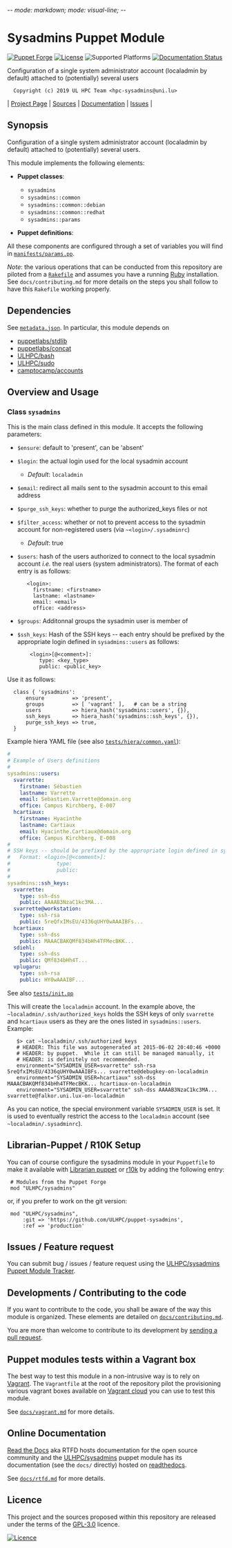 -*- mode: markdown; mode: visual-line;  -*-

# Sysadmins Puppet Module 

[![Puppet Forge](http://img.shields.io/puppetforge/v/ULHPC/sysadmins.svg)](https://forge.puppetlabs.com/ULHPC/sysadmins)
[![License](http://img.shields.io/:license-GPL3.0-blue.svg)](LICENSE)
![Supported Platforms](http://img.shields.io/badge/platform-debian-lightgrey.svg)
[![Documentation Status](https://readthedocs.org/projects/ulhpc-puppet-sysadmins/badge/?version=latest)](https://readthedocs.org/projects/ulhpc-puppet-sysadmins/?badge=latest)

Configuration of a single system administrator account (localadmin by default) attached to (potentially) several  users

      Copyright (c) 2019 UL HPC Team <hpc-sysadmins@uni.lu>
      

| [Project Page](https://github.com/ULHPC/puppet-sysadmins) | [Sources](https://github.com/ULHPC/puppet-sysadmins) | [Documentation](https://ulhpc-puppet-sysadmins.readthedocs.org/en/latest/) | [Issues](https://github.com/ULHPC/puppet-sysadmins/issues) |

## Synopsis

Configuration of a single system administrator account (localadmin by default) attached to (potentially) several  users.

This module implements the following elements: 

* __Puppet classes__:
    - `sysadmins` 
    - `sysadmins::common` 
    - `sysadmins::common::debian` 
    - `sysadmins::common::redhat` 
    - `sysadmins::params` 

* __Puppet definitions__: 

All these components are configured through a set of variables you will find in
[`manifests/params.pp`](manifests/params.pp). 

_Note_: the various operations that can be conducted from this repository are piloted from a [`Rakefile`](https://github.com/ruby/rake) and assumes you have a running [Ruby](https://www.ruby-lang.org/en/) installation.
See `docs/contributing.md` for more details on the steps you shall follow to have this `Rakefile` working properly. 

## Dependencies

See [`metadata.json`](metadata.json). In particular, this module depends on 

* [puppetlabs/stdlib](https://forge.puppetlabs.com/puppetlabs/stdlib)
* [puppetlabs/concat](https://forge.puppetlabs.com/puppetlabs/concat)
* [ULHPC/bash](https://forge.puppetlabs.com/ULHPC/bash)
* [ULHPC/sudo](https://forge.puppetlabs.com/ULHPC/sudo)
* [camptocamp/accounts](https://forge.puppetlabs.com/camptocamp/accounts)

## Overview and Usage

### Class `sysadmins`

This is the main class defined in this module.
It accepts the following parameters: 

* `$ensure`: default to 'present', can be 'absent'
* `$login`: the actual login used for the local sysadmin account
  - _Default_: `localadmin`
* `$email`: redirect all mails sent to the sysadmin account to this email address
* `$purge_ssh_keys`: whether to purge the authorized_keys files or not
* `$filter_access`: whether or not to prevent access to the sysadmin account for non-registered users (via `~<login>/.sysadminrc`)
   - _Default_: true
* `$users`:  hash of the users authorized to connect to the  local sysadmin account _i.e._ the real users (system administrators). The format of each entry is as follows:

         <login>:
           firstname: <firstname>
		   lastname: <lastname>
		   email: <email>
		   office: <address>

* `$groups`: Additonnal groups the sysadmin user is member of
* `$ssh_keys`: Hash of the SSH keys -- each entry should be prefixed by the appropriate login defined in `sysadmins::users` as follows:

          <login>[@<comment>]:
             type: <key_type>
             public: <public_key>

Use it as follows:

      class { 'sysadmins':
          ensure         => 'present',
          groups         => [ 'vagrant' ],   # can be a string
          users          => hiera_hash('sysadmins::users', {}),
          ssh_keys       => hiera_hash('sysadmins::ssh_keys', {}),
          purge_ssh_keys => true,
	  }

Example hiera YAML file (see also [`tests/hiera/common.yaml`](tests/hiera/common.yaml)):

```yaml
#
# Example of Users definitions
#
sysadmins::users:
  svarrette:
    firstname: Sébastien
    lastname: Varrette
    email: Sebastien.Varrette@domain.org
    office: Campus Kirchberg, E-007
  hcartiaux:
    firstname: Hyacinthe
    lastname: Cartiaux
    email: Hyacinthe.Cartiaux@domain.org
    office: Campus Kirchberg, E-008
#
# SSH keys -- should be prefixed by the appropriate login defined in sysadmins::users
#   Format: <login>[@<comment>]:
#               type:
#               public:
#
sysadmins::ssh_keys:
  svarrette:
    type: ssh-dss
    public: AAAAB3NzaC1kc3MA...
  svarrette@workstation:
    type: ssh-rsa
    public: 5reQfxIMsEU/4336qUHY0wAAAIBFs...
  hcartiaux:
    type: ssh-dss
    public: MAAACBAKQMf834bHh4TFMecBKK...
  sdiehl:
    type: ssh-dss
    public: QMf834bHh4T...
  vplugaru:
    type: ssh-rsa
    public: HY0wAAAIBF...
```

See also [`tests/init.pp`](tests/init.pp)

This will create the `localadmin` account. In the example above, the `~localadmin/.ssh/authorized_keys` holds the SSH keys of only `svarrette` and `hcartiaux` users as they are the ones listed in `sysadmins::users`. Example:

       $> cat ~localadmin/.ssh/authorized_keys
	   # HEADER: This file was autogenerated at 2015-06-02 20:40:46 +0000
	   # HEADER: by puppet.  While it can still be managed manually, it
	   # HEADER: is definitely not recommended.
	   environment="SYSADMIN_USER=svarrette" ssh-rsa 5reQfxIMsEU/4336qUHY0wAAAIBFs... svarrette@debugkey-on-localadmin
	   environment="SYSADMIN_USER=hcartiaux" ssh-dss MAAACBAKQMf834bHh4TFMecBKK... hcartiaux-on-localadmin
	   environment="SYSADMIN_USER=svarrette" ssh-dss AAAAB3NzaC1kc3MA... svarrette@falkor.uni.lux-on-localadmin

As you can notice, the special environment variable `SYSADMIN_USER` is set.
It is used to eventually restrict the access to the `localadmin` account (see `~localadmin/.sysadminrc`).

## Librarian-Puppet / R10K Setup

You can of course configure the sysadmins module in your `Puppetfile` to make it available with [Librarian puppet](http://librarian-puppet.com/) or
[r10k](https://github.com/adrienthebo/r10k) by adding the following entry:

     # Modules from the Puppet Forge
     mod "ULHPC/sysadmins"

or, if you prefer to work on the git version: 

     mod "ULHPC/sysadmins", 
         :git => 'https://github.com/ULHPC/puppet-sysadmins',
         :ref => 'production' 

## Issues / Feature request

You can submit bug / issues / feature request using the [ULHPC/sysadmins Puppet Module Tracker](https://github.com/ULHPC/puppet-sysadmins/issues). 

## Developments / Contributing to the code 

If you want to contribute to the code, you shall be aware of the way this module is organized. 
These elements are detailed on [`docs/contributing.md`](contributing/index.md).

You are more than welcome to contribute to its development by [sending a pull request](https://help.github.com/articles/using-pull-requests). 

## Puppet modules tests within a Vagrant box

The best way to test this module in a non-intrusive way is to rely on [Vagrant](http://www.vagrantup.com/).
The `Vagrantfile` at the root of the repository pilot the provisioning various vagrant boxes available on [Vagrant cloud](https://atlas.hashicorp.com/boxes/search?utf8=%E2%9C%93&sort=&provider=virtualbox&q=svarrette) you can use to test this module.

See [`docs/vagrant.md`](vagrant.md) for more details. 

## Online Documentation

[Read the Docs](https://readthedocs.org/) aka RTFD hosts documentation for the open source community and the [ULHPC/sysadmins](https://github.com/ULHPC/puppet-sysadmins) puppet module has its documentation (see the `docs/` directly) hosted on [readthedocs](http://ulhpc-puppet-sysadmins.rtfd.org).

See [`docs/rtfd.md`](rtfd.md) for more details.

## Licence

This project and the sources proposed within this repository are released under the terms of the [GPL-3.0](LICENCE) licence.


[![Licence](https://www.gnu.org/graphics/gplv3-88x31.png)](LICENSE)
